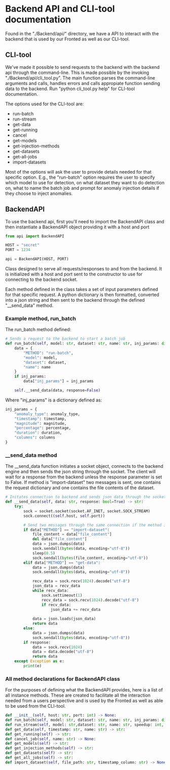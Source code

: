# Backend API and CLI-tool documentation

Found in the "./Backend/api/" directory, we have a API to interact with the backend that is used by our Fronted as well as our CLI-tool.

## CLI-tool

We've made it possible to send requests to the backend with the backend api through the command-line. This is made possible by the invoking "./Backend/api/cli_tool.py". The main function parses the command-line arguments and calls, handles errors and calls appropiate function sending data to the backend. Run "python cli_tool.py help" for CLI-tool documentation.

The options used for the CLI-tool are:
- run-batch
- run-stream
- get-data
- get-running
- cancel
- get-models
- get-injection-methods
- get-datasets
- get-all-jobs
- import-datasets

Most of the options will ask the user to provide details needed for that specific option. E.g., the "run-batch" option requires the user to specify which model to use for detection, on what dataset they want to do detection on, what to name the batch job and prompt for anomaly injection details if they choose to inject anomalies.

## BackendAPI

To use the backend api, first you'll need to import the BackendAPI class and then instantiate a BackendAPI object providing it with a host and port

```py
from api import BackendAPI

HOST = "secret"
PORT = 1234

api = BackendAPI(HOST, PORT)
```

Class designed to serve all requests/responses to and from the backend. It is initialized with a host and port sent to the constructor to use for connecting to the backend socket. 

Each method defined in the class takes a set of input parameters defined for that specific request. A python dictionary is then formatted, converted into a json string and then sent to the backend through the defined "__send_data" method.

### Example method, run_batch

The run_batch method defined:

```py
# Sends a request to the backend to start a batch job
def run_batch(self, model: str, dataset: str, name: str, inj_params: dict=None) -> None:
    data = {
        "METHOD": "run-batch",
        "model": model,
        "dataset": dataset,
        "name": name
    }
    if inj_params:
        data["inj_params"] = inj_params

    self.__send_data(data, response=False)
```
Where "inj_params" is a dictionary defined as: 
```py
inj_params = {
    "anomaly_type": anomaly_type,
    "timestamp": timestamp,
    "magnitude": magnitude,
    "percentage": percentage,
    "duration": duration,
    "columns": columns
}
```

### __send_data method

The __send_data function initiates a socket object, connects to the backend engine and then sends the json string through the socket. The client will wait for a response from the backend unless the response parameter is set to False. If method is "import-dataset" two messages is sent, one contains the request dictionary and one contains the file contents of the dataset. 

```py
# Initates connection to backend and sends json data through the socket
def __send_data(self, data: str, response: bool=True) -> str:
    try:
        sock = socket.socket(socket.AF_INET, socket.SOCK_STREAM)
        sock.connect((self.host, self.port))

        # Send two messages through the same connection if the method is import-dataset
        if data["METHOD"] == "import-dataset":
            file_content = data["file_content"]
            del data["file_content"]
            data = json.dumps(data)
            sock.sendall(bytes(data, encoding="utf-8"))
            sleep(0.5)
            sock.sendall(bytes(file_content, encoding="utf-8"))
        elif data["METHOD"] == "get-data":       
            data = json.dumps(data)
            sock.sendall(bytes(data, encoding="utf-8"))

            recv_data = sock.recv(1024).decode("utf-8")
            json_data = recv_data
            while recv_data:
                sock.settimeout(1)
                recv_data = sock.recv(1024).decode("utf-8")
                if recv_data:
                    json_data += recv_data
            
            data = json.loads(json_data)
            return data
        else:
            data = json.dumps(data)
            sock.sendall(bytes(data, encoding="utf-8"))
        if response:
            data = sock.recv(1024)
            data = data.decode("utf-8")
            return data
    except Exception as e:
        print(e)
```

### All method declarations for BackendAPI class

For the purposes of defining what the BackendAPI provides, here is a list of all instance methods. These are created to facilitate all the interaction needed from a users perspective and is used by the Fronted as well as able to be used from the CLI-tool. 

```py
def __init__(self, host: str, port: int) -> None:
def run_batch(self, model: str, dataset: str, name: str, inj_params: dict=None) -> None:
def run_stream(self, model: str,dataset: str, name: str, speedup: int, inj_params: dict=None) -> None:
def get_data(self, timestamp: str, name: str) -> str:
def get_running(self) -> str:
def cancel_job(self, name: str) -> None:
def get_models(self) -> str:
def get_injection_methods(self) -> str:
def get_datasets(self) -> str:
def get_all_jobs(self) -> str:
def import_dataset(self, file_path: str, timestamp_column: str) -> None:
```